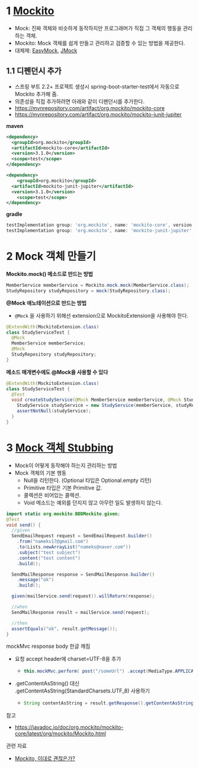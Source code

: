 # 1 [Mockito](https://javadoc.io/doc/org.mockito/mockito-core/latest/org/mockito/Mockito.html)

* Mock: 진짜 객체와 비슷하게 동작하지만 프로그래머가 직접 그 객체의 행동을 관리하는 객체.
* Mockito: Mock 객체를 쉽게 만들고 관리하고 검증할 수 있는 방법을 제공한다.
* 대체제: [EasyMock](http://easymock.org/), [JMock](http://jmock.org/)



## 1.1 **디펜던시 추가**

* 스프링 부트 2.2+ 프로젝트 생성시 spring-boot-starter-test에서 자동으로 Mockito 추가해 줌.
* 의존성을 직접 추가하려면 아래와 같이 디펜던시를 추가한다.
* https://mvnrepository.com/artifact/org.mockito/mockito-core
* https://mvnrepository.com/artifact/org.mockito/mockito-junit-jupiter

**maven**

```xml
<dependency> 
  <groupId>org.mockito</groupId> 
  <artifactId>mockito-core</artifactId> 
  <version>3.1.0</version> 
  <scope>test</scope>
</dependency>

<dependency>
	<groupId>org.mockito</groupId> 
  <artifactId>mockito-junit-jupiter</artifactId> 
  <version>3.1.0</version>
	<scope>test</scope>
</dependency>
```

**gradle**

```groovy
testImplementation group: 'org.mockito', name: 'mockito-core', version: '4.3.1'
testImplementation group: 'org.mockito', name: 'mockito-junit-jupiter', version: '4.3.1'
```



# 2 Mock 객체 만들기

**Mockito.mock() 메소드로 만드는 방법**

```java
MemberService memberService = Mockito.mock.mock(MemberService.class); 
StudyRepository studyRepository = mock(StudyRepository.class);
```



**@Mock 애노테이션으로 만드는 방법**

* `@Mock` 을 사용하기 위해선 extension으로 MockitoExtension을 사용해야 한다.

```java
@ExtendWith(MockitoExtension.class) 
class StudyServiceTest {
  @Mock 
  MemberService memberService;
  @Mock 
  StudyRepository studyRepository;
}
```



**메소드 매개변수에도 @Mock을 사용할 수 있다**

```java
@ExtendWith(MockitoExtension.class)
class StudyServiceTest {
  @Test
  void createStudyService(@Mock MemberService memberService, @Mock StudyRepository studyRepository) {
    StudyService studyService = new StudyService(memberService, studyRepository);
    assertNotNull(studyService);
  }
}
```



# 3 [Mock 객체 Stubbing](https://javadoc.io/doc/org.mockito/mockito-core/latest/org/mockito/Mockito.html#stubbing)

* Mock이 어떻게 동작해야 하는지 관리하는 방법
* Mock 객체의 기본 행동
  * Null을 리턴한다. (Optional 타입은 Optional.empty 리턴)
  * Primitive 타입은 기본 Primitive 값.
  * 콜렉션은 비어있는 콜렉션.
  * Void 메소드는 예외를 던지지 않고 아무런 일도 발생하지 않는다.

```java
import static org.mockito.BDDMockito.given;
@Test
void send() {
  //given
  SendEmailRequest request = SendEmailRequest.builder()
    .from("nameks17@gmail.com")
    .to(Lists.newArrayList("nameks@naver.com"))
    .subject("test subject")
    .content("test content")
    .build();

  SendMailResponse response = SendMailResponse.builder()
    .message("ok")
    .build();

  given(mailService.send(request)).willReturn(response);

  //when
  SendMailResponse result = mailService.send(request);

  //then
  assertEquals("ok", result.getMessage());
}
```



mockMvc response body 한글 깨짐

* 요청 accept header에 charset=UTF-8을 추가

  * ```java
    this.mockMvc.perform( post("/someUrl") .accept(MediaType.APPLICATION_JSON_UTF8) .params(params) .cookie(getLoginCookie()) )
    ```

* .getContentAsString() 대신 .getContentAsString(StandardCharsets.UTF_8) 사용하기

  * ```java
    String contentAsString = result.getResponse().getContentAsString(StandardCharsets.UTF_8);
    ```






참고

* https://javadoc.io/doc/org.mockito/mockito-core/latest/org/mockito/Mockito.html



관련 자료

* [Mockito, 이대로 괜찮은가?](https://tecoble.techcourse.co.kr/post/2020-10-16-is-ok-mockito/)

